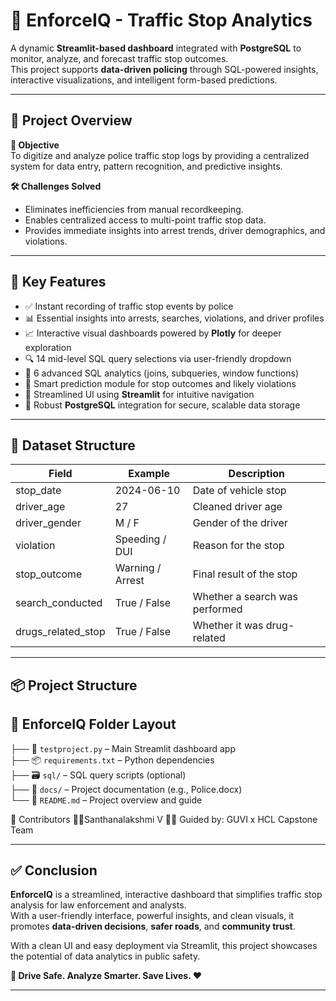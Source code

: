 # 🚓 EnforceIQ - Traffic Stop Analytics

A dynamic **Streamlit-based dashboard** integrated with **PostgreSQL** to monitor, analyze, and forecast traffic stop outcomes.  
This project supports **data-driven policing** through SQL-powered insights, interactive visualizations, and intelligent form-based predictions.

---

## 📌 Project Overview

**🎯 Objective**  
To digitize and analyze police traffic stop logs by providing a centralized system for data entry, pattern recognition, and predictive insights.

**🛠️ Challenges Solved**
- Eliminates inefficiencies from manual recordkeeping.
- Enables centralized access to multi-point traffic stop data.
- Provides immediate insights into arrest trends, driver demographics, and violations.

---

## 🧩 Key Features

- ✅ Instant recording of traffic stop events by police
- 📊 Essential insights into arrests, searches, violations, and driver profiles
- 📈 Interactive visual dashboards powered by **Plotly** for deeper exploration
- 🔍 14 mid-level SQL query selections via user-friendly dropdown
- 🧠 6 advanced SQL analytics (joins, subqueries, window functions)
- 🧮 Smart prediction module for stop outcomes and likely violations
- 💬 Streamlined UI using **Streamlit** for intuitive navigation
- 🔐 Robust **PostgreSQL** integration for secure, scalable data storage

---

## 📂 Dataset Structure

| Field               | Example         | Description                         |
|--------------------|-----------------|-------------------------------------|
| stop_date          | 2024-06-10      | Date of vehicle stop                |
| driver_age         | 27              | Cleaned driver age                  |
| driver_gender      | M / F           | Gender of the driver                |
| violation          | Speeding / DUI  | Reason for the stop                 |
| stop_outcome       | Warning / Arrest| Final result of the stop            |
| search_conducted   | True / False    | Whether a search was performed      |
| drugs_related_stop | True / False    | Whether it was drug-related         |

---

## 📦 Project Structure
## 📁 EnforceIQ Folder Layout
├── 🧠 `testproject.py` – Main Streamlit dashboard app  
├── 📦 `requirements.txt` – Python dependencies  
├── 🗃️ `sql/` – SQL query scripts (optional)  
├── 📑 `docs/` – Project documentation (e.g., Police.docx)  
└── 📘 `README.md` – Project overview and guide 


🤝 Contributors
👨‍💻Santhanalakshmi V
👩‍🏫 Guided by: GUVI x HCL Capstone Team



---
## ✅ Conclusion

**EnforceIQ** is a streamlined, interactive dashboard that simplifies traffic stop analysis for law enforcement and analysts.  
With a user-friendly interface, powerful insights, and clean visuals, it promotes **data-driven decisions**, **safer roads**, and **community trust**.

With a clean UI and easy deployment via Streamlit, this project showcases the potential of data analytics in public safety.

**🚦 Drive Safe. Analyze Smarter. Save Lives. ❤️**

---



